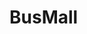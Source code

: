 # BusMall

<!-- http://meyerweb.com/eric/tools/css/reset/ 
v2.0 | 20110126
License: none (public domain) -->